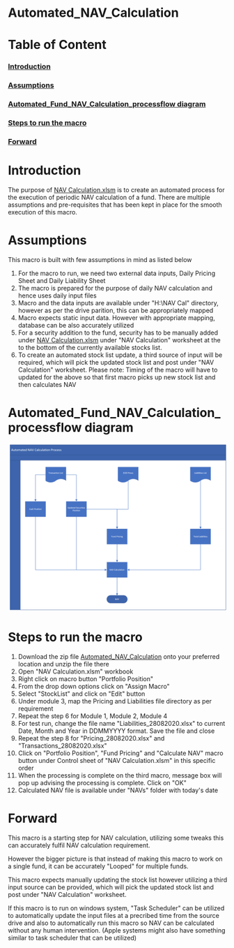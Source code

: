 # Automated_NAV_Calculation 

# Table of Content
### [Introduction](#introduction-1)
### [Assumptions](#assumptions-1)
### [Automated_Fund_NAV_Calculation_processflow diagram](#automated_fund_nav_calculation_processflow-diagram-1)
### [Steps to run the macro](#steps-to-run-the-macro-1)
### [Forward](#forward-1)

# Introduction
The purpose of [NAV Calculation.xlsm](https://github.com/Vanipreet/Automated_NAV_Calculation/blob/master/NAV%20Calculation.xlsm) is to create an automated process for the execution of periodic NAV calculation of a fund. There are multiple assumptions and pre-requisites that has been kept in place for the smooth execution of this macro.

# Assumptions
This macro is built with few assumptions in mind as listed below

1. For the macro to run, we need two external data inputs, Daily Pricing Sheet and Daily Liability Sheet
2. The macro is prepared for the purpose of daily NAV calculation and hence uses daily input files
3. Macro and the data inputs are available under "H:\NAV Cal" directory, however as per the drive parition, this can be appropriately mapped
4. Macro expects static input data. However with appropriate mapping, database can be also accurately utilized
5. For a security addition to the fund, security has to be manually added under [NAV Calculation.xlsm](https://github.com/Vanipreet/Automated_NAV_Calculation/blob/master/NAV%20Cal/NAV%20Calculation.xlsm) under "NAV Calculation" worksheet at the to the bottom of the currently available stocks list.
6. To create an automated stock list update, a third source of input will be required, which will pick the updated stock list and post under "NAV Calculation" worksheet.
Please note: Timing of the macro will have to updated for the above so that first macro picks up new stock list and then calculates NAV

# Automated_Fund_NAV_Calculation_processflow diagram
![alt text](https://github.com/Vanipreet/Automated_NAV_Calculation/blob/master/Automated%20NAV%20Calculation%20process.png)

# Steps to run the macro

1. Download the zip file [Automated_NAV_Calculation](https://github.com/Vanipreet/Automated_NAV_Calculation/archive/master.zip) onto your preferred location and unzip the file there
2. Open "NAV Calculation.xlsm" workbook
3. Right click on macro button "Portfolio Position"
4. From the drop down options click on "Assign Macro"
5. Select "StockList" and click on "Edit" button
6. Under module 3, map the Pricing and Liabilities file directory as per requirement
7. Repeat the step 6 for Module 1, Module 2, Module 4
8. For test run, change the file name "Liabilities_28082020.xlsx" to current Date, Month and Year in DDMMYYYY format. Save the file and close
9. Repeat the step 8 for "Pricing_28082020.xlsx" and "Transactions_28082020.xlsx"
10. Click on "Portfolio Position", "Fund Pricing" and "Calculate NAV" macro button under Control sheet of "NAV Calculation.xlsm" in this specific order
11. When the processing is complete on the third macro, message box will pop up advising the processing is complete. Click on "OK"
12. Calculated NAV file is available under "NAVs" folder with today's date

# Forward

This macro is a starting step for NAV calculation, utilizing some tweaks this can accurately fulfil NAV calculation requirement.

However the bigger picture is that instead of making this macro to work on a single fund, it can be accurately "Looped" for multiple funds.

This macro expects manually updating the stock list however utilizing a third input source can be provided, which will pick the updated stock list and post under "NAV Calculation" worksheet.

If this macro is to run on windows system, "Task Scheduler" can be utilized to automatically update the input files at a precribed time from the source drive and also to automatically run this macro so NAV can be calculated without any human intervention. (Apple systems might also have something similar to task scheduler that can be utilized)
